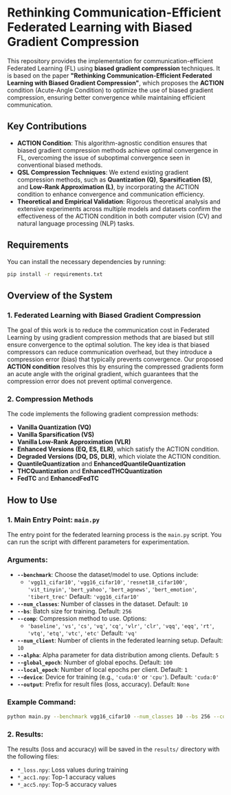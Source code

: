 # Rethinking Communication-Efficient Federated Learning with Biased Gradient Compression

This repository provides the implementation for communication-efficient Federated Learning (FL) using **biased gradient compression** techniques. It is based on the paper **"Rethinking Communication-Efficient Federated Learning with Biased Gradient Compression"**, which proposes the **ACTION** condition (Acute-Angle Condition) to optimize the use of biased gradient compression, ensuring better convergence while maintaining efficient communication.

## Key Contributions

- **ACTION Condition**: This algorithm-agnostic condition ensures that biased gradient compression methods achieve optimal convergence in FL, overcoming the issue of suboptimal convergence seen in conventional biased methods.
- **QSL Compression Techniques**: We extend existing gradient compression methods, such as **Quantization (Q)**, **Sparsification (S)**, and **Low-Rank Approximation (L)**, by incorporating the ACTION condition to enhance convergence and communication efficiency.
- **Theoretical and Empirical Validation**: Rigorous theoretical analysis and extensive experiments across multiple models and datasets confirm the effectiveness of the ACTION condition in both computer vision (CV) and natural language processing (NLP) tasks.

## Requirements

You can install the necessary dependencies by running:

```bash
pip install -r requirements.txt
```

## Overview of the System

### 1. Federated Learning with Biased Gradient Compression

The goal of this work is to reduce the communication cost in Federated Learning by using gradient compression methods that are biased but still ensure convergence to the optimal solution. The key idea is that biased compressors can reduce communication overhead, but they introduce a compression error (bias) that typically prevents convergence. Our proposed **ACTION condition** resolves this by ensuring the compressed gradients form an acute angle with the original gradient, which guarantees that the compression error does not prevent optimal convergence.

### 2. Compression Methods

The code implements the following gradient compression methods:

- **Vanilla Quantization (VQ)**
- **Vanilla Sparsification (VS)**
- **Vanilla Low-Rank Approximation (VLR)**
- **Enhanced Versions (EQ, ES, ELR)**, which satisfy the ACTION condition.
- **Degraded Versions (DQ, DS, DLR)**, which violate the ACTION condition.
- **QuantileQuantization** and **EnhancedQuantileQuantization**
- **THCQuantization** and **EnhancedTHCQuantization**
- **FedTC** and **EnhancedFedTC**

## How to Use

### 1. **Main Entry Point: `main.py`**

The entry point for the federated learning process is the `main.py` script. You can run the script with different parameters for experimentation.

### Arguments:

- **`--benchmark`**: Choose the dataset/model to use. Options include:
  - `'vgg11_cifar10'`, `'vgg16_cifar10'`, `'resnet18_cifar100'`, `'vit_tinyin'`, `'bert_yahoo'`, `'bert_agnews'`, `'bert_emotion'`, `'tibert_trec'`
     Default: `'vgg16_cifar10'`
- **`--num_classes`**: Number of classes in the dataset. Default: `10`
- **`--bs`**: Batch size for training. Default: `256`
- **`--comp`**: Compression method to use. Options:
  - `'baseline'`, `'vs'`, `'cs'`, `'vq'`, `'cq'`, `'vlr'`, `'clr'`, `'vqq'`, `'eqq'`, `'rt'`, `'vtq'`, `'etq'`, `'vtc'`, `'etc'`
     Default: `'vq'`
- **`--num_client`**: Number of clients in the federated learning setup. Default: `10`
- **`--alpha`**: Alpha parameter for data distribution among clients. Default: `5`
- **`--global_epoch`**: Number of global epochs. Default: `100`
- **`--local_epoch`**: Number of local epochs per client. Default: `1`
- **`--device`**: Device for training (e.g., `'cuda:0'` or `'cpu'`). Default: `'cuda:0'`
- **`--output`**: Prefix for result files (loss, accuracy). Default: `None`

### Example Command:

```bash
python main.py --benchmark vgg16_cifar10 --num_classes 10 --bs 256 --comp vq --num_client 10 --alpha 5 --global_epoch 100 --local_epoch 1 --output vgg16_cifar10_vq
```

### 2. **Results**:

The results (loss and accuracy) will be saved in the `results/` directory with the following files:

- `*_loss.npy`: Loss values during training
- `*_acc1.npy`: Top-1 accuracy values
- `*_acc5.npy`: Top-5 accuracy values